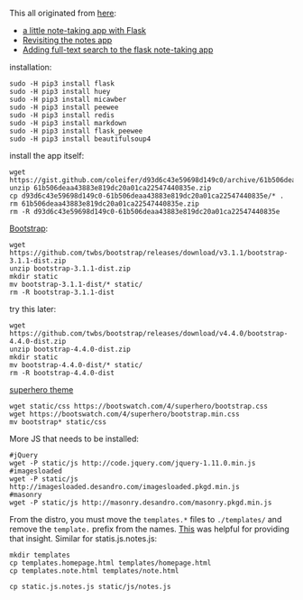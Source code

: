 This all originated from [here](https://gist.github.com/coleifer/d93d6c43e59698d149c0):

* [a little note-taking app with Flask](http://charlesleifer.com/blog/saturday-morning-hack-a-little-note-taking-app-with-flask/)
* [Revisiting the notes app](http://charlesleifer.com/blog/saturday-morning-hacks-revisiting-the-notes-app/)
* [Adding full-text search to the flask note-taking app](http://charlesleifer.com/blog/saturday-morning-hacks-adding-full-text-search-to-the-flask-note-taking-app/)

installation:
``` shell
sudo -H pip3 install flask
sudo -H pip3 install huey
sudo -H pip3 install micawber
sudo -H pip3 install peewee
sudo -H pip3 install redis
sudo -H pip3 install markdown
sudo -H pip3 install flask_peewee
sudo -H pip3 install beautifulsoup4
```

install the app itself:

``` shell
wget https://gist.github.com/coleifer/d93d6c43e59698d149c0/archive/61b506deaa43883e819dc20a01ca22547440835e.zip
unzip 61b506deaa43883e819dc20a01ca22547440835e.zip
cp d93d6c43e59698d149c0-61b506deaa43883e819dc20a01ca22547440835e/* .
rm 61b506deaa43883e819dc20a01ca22547440835e.zip
rm -R d93d6c43e59698d149c0-61b506deaa43883e819dc20a01ca22547440835e
```


[Bootstrap](https://getbootstrap.com/):

``` shell
wget https://github.com/twbs/bootstrap/releases/download/v3.1.1/bootstrap-3.1.1-dist.zip
unzip bootstrap-3.1.1-dist.zip
mkdir static
mv bootstrap-3.1.1-dist/* static/
rm -R bootstrap-3.1.1-dist
```


try this later:

``` shell
wget https://github.com/twbs/bootstrap/releases/download/v4.4.0/bootstrap-4.4.0-dist.zip
unzip bootstrap-4.4.0-dist.zip
mkdir static
mv bootstrap-4.4.0-dist/* static/
rm -R bootstrap-4.4.0-dist
```


[superhero theme](https://bootswatch.com/superhero/)

``` shell
wget static/css https://bootswatch.com/4/superhero/bootstrap.css
wget https://bootswatch.com/4/superhero/bootstrap.min.css
mv bootstrap* static/css
```


More JS that needs to be installed:

``` shell
#jQuery
wget -P static/js http://code.jquery.com/jquery-1.11.0.min.js
#imagesloaded
wget -P static/js http://imagesloaded.desandro.com/imagesloaded.pkgd.min.js
#masonry
wget -P static/js http://masonry.desandro.com/masonry.pkgd.min.js
```


From the distro, you must move the `templates.*` files to ``./templates/`` and remove the `template.` prefix from the names.  [This](https://blog.miguelgrinberg.com/post/the-flask-mega-tutorial-part-ii-templates) was helpful for providing that insight.  Similar for statis.js.notes.js:

``` shell
mkdir templates
cp templates.homepage.html templates/homepage.html
cp templates.note.html templates/note.html

cp static.js.notes.js static/js/notes.js
```
